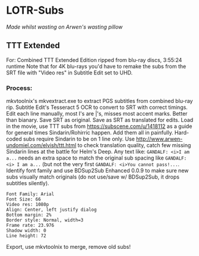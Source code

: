 # LOTR-Subs
*Made whilst wasting on Arwen's wasting pillow*

## TTT Extended
For: Combined TTT Extended Edition ripped from blu-ray discs, 3:55:24 runtime
Note that for 4K blu-rays you'd have to remake the subs from the SRT file with "Video res" in Subtitle Edit set to UHD.

### Process:
mkvtoolnix's mkvextract.exe to extract PGS subtitles from combined blu-ray rip.
Subtitle Edit's Tesseract 5 OCR to convert to SRT with correct timings. Edit each line manually, most I's are |'s, misses most accent marks. Better than bianary.
Save SRT as original. Save as SRT as translated for edits.
Load in the movie, use TTT subs from https://subscene.com/u/1418112 as a guide for general times Sindarin/Rohirric happen.
Add them all in painfully. Hard-coded subs require Sindarin to be on 1 line only.
Use http://www.arwen-undomiel.com/elvish/ttt.html to check translation quality, catch few missing Sindarin lines at the battle for Helm's Deep.
Any text like: `GANDALF: <i>I am a...` needs an extra space to match the original sub spacing like `GANDALF: <i> I am a...` (but not the very first `GANDALF: <i>You cannot pass!...`.
Identify font family and use BDSup2Sub Enhanced 0.0.9 to make sure new subs visually match originals (do not use/save w/ BDSup2Sub, it drops subtitles silently).
```
Font Family: Arial
Font Size: 66
Video res: 1080p
Align: Center, left justify dialog
Bottom margin: 2%
Border style: Normal, width=3
Frame rate: 23.976
Shadow width: 0
Line height: 72
```
Export, use mkvtoolnix to merge, remove old subs!
